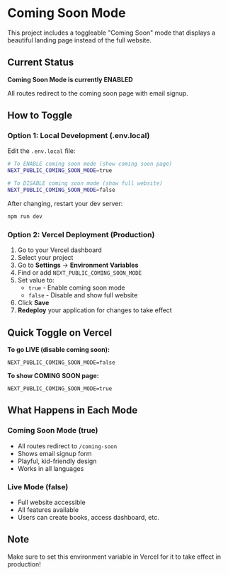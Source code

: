 # Coming Soon Mode

This project includes a toggleable "Coming Soon" mode that displays a beautiful landing page instead of the full website.

## Current Status

**Coming Soon Mode is currently ENABLED**

All routes redirect to the coming soon page with email signup.

## How to Toggle

### Option 1: Local Development (.env.local)

Edit the `.env.local` file:

```bash
# To ENABLE coming soon mode (show coming soon page)
NEXT_PUBLIC_COMING_SOON_MODE=true

# To DISABLE coming soon mode (show full website)
NEXT_PUBLIC_COMING_SOON_MODE=false
```

After changing, restart your dev server:
```bash
npm run dev
```

### Option 2: Vercel Deployment (Production)

1. Go to your Vercel dashboard
2. Select your project
3. Go to **Settings** → **Environment Variables**
4. Find or add `NEXT_PUBLIC_COMING_SOON_MODE`
5. Set value to:
   - `true` - Enable coming soon mode
   - `false` - Disable and show full website
6. Click **Save**
7. **Redeploy** your application for changes to take effect

## Quick Toggle on Vercel

**To go LIVE (disable coming soon):**
```
NEXT_PUBLIC_COMING_SOON_MODE=false
```

**To show COMING SOON page:**
```
NEXT_PUBLIC_COMING_SOON_MODE=true
```

## What Happens in Each Mode

### Coming Soon Mode (true)
- All routes redirect to `/coming-soon`
- Shows email signup form
- Playful, kid-friendly design
- Works in all languages

### Live Mode (false)
- Full website accessible
- All features available
- Users can create books, access dashboard, etc.

## Note

Make sure to set this environment variable in Vercel for it to take effect in production!

